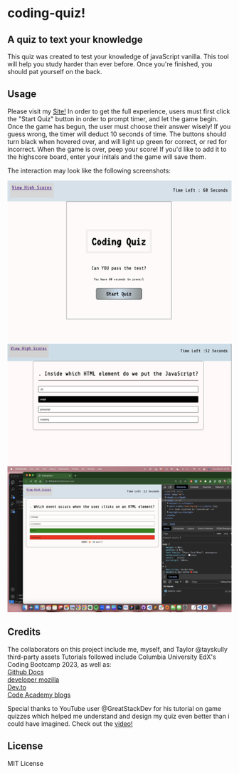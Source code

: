 # coding-quiz!

## A quiz to text your knowledge

This quiz was created to test your knowledge of javaScript vanilla.
This tool will help you study harder than ever before.
Once you're finished, you should pat yourself on the back.

## Usage

Please visit my [Site!](https://tayskully.github.io/coding-quiz/)
In order to get the full experience, users must first click the "Start Quiz" button in order to prompt timer, and let the game begin. Once the game has begun, the user must choose their answer wisely! If you guess wrong, the timer will deduct 10 seconds of time. The buttons should turn black when hovered over, and will light up green for correct, or red for incorrect.
When the game is over, peep your score! If you'd like to add it to the highscore board, enter your initals and the game will save them.

The interaction may look like the following screenshots:

![alt text](assets/images/welcome-page.png)
![alt text](assets/images/hover.png)
![alt text](assets/images/click.png)

## Credits

The collaborators on this project include me, myself, and Taylor
@tayskully
third-party assets
Tutorials followed include Columbia University EdX's Coding Bootcamp 2023, as well as:  
 [Github Docs](https://docs.github.com/en)  
 [developer mozilla](https://developer.mozilla.org/en-US/)  
 [Dev.to](https://dev.to/)  
 [Code Academy blogs](https://www.codecademy.com/resources/blog/)

Special thanks to YouTube user @GreatStackDev for his tutorial on game quizzes which helped me understand and design my quiz even better than i could have imagined.
Check out the [video!](https://www.youtube.com/watch?v=PBcqGxrr9g8&ab_channel=GreatStack)

## License

MIT License
